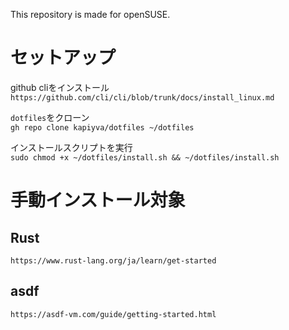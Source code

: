 This repository is made for openSUSE.

# セットアップ
github cliをインストール   
`https://github.com/cli/cli/blob/trunk/docs/install_linux.md`

`dotfiles`をクローン  
`gh repo clone kapiyva/dotfiles ~/dotfiles`

インストールスクリプトを実行  
`sudo chmod +x ~/dotfiles/install.sh && ~/dotfiles/install.sh`

# 手動インストール対象
## Rust
`https://www.rust-lang.org/ja/learn/get-started`
## asdf
`https://asdf-vm.com/guide/getting-started.html`
